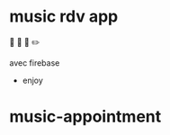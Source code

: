 # music rdv app
:musical_note:  :date: :pushpin: :pencil2:

avec firebase
* enjoy
# music-appointment
